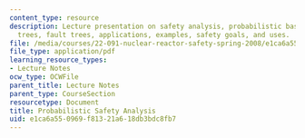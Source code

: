 ```yaml
---
content_type: resource
description: Lecture presentation on safety analysis, probabilistic basics, event
  trees, fault trees, applications, examples, safety goals, and uses.
file: /media/courses/22-091-nuclear-reactor-safety-spring-2008/e1ca6a550969f81321a618db3bdc8fb7_MIT22_091S08_lec11.pdf
file_type: application/pdf
learning_resource_types:
- Lecture Notes
ocw_type: OCWFile
parent_title: Lecture Notes
parent_type: CourseSection
resourcetype: Document
title: Probabilistic Safety Analysis
uid: e1ca6a55-0969-f813-21a6-18db3bdc8fb7
---
```

